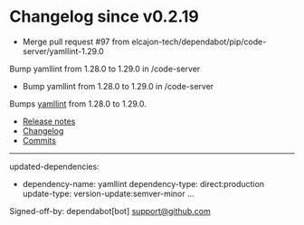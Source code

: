 # Changelog since v0.2.19
- Merge pull request #97 from elcajon-tech/dependabot/pip/code-server/yamllint-1.29.0

Bump yamllint from 1.28.0 to 1.29.0 in /code-server 
- Bump yamllint from 1.28.0 to 1.29.0 in /code-server

Bumps [yamllint](https://github.com/adrienverge/yamllint) from 1.28.0 to 1.29.0.
- [Release notes](https://github.com/adrienverge/yamllint/releases)
- [Changelog](https://github.com/adrienverge/yamllint/blob/master/CHANGELOG.rst)
- [Commits](https://github.com/adrienverge/yamllint/compare/v1.28.0...v1.29.0)

---
updated-dependencies:
- dependency-name: yamllint
  dependency-type: direct:production
  update-type: version-update:semver-minor
...

Signed-off-by: dependabot[bot] <support@github.com> 
